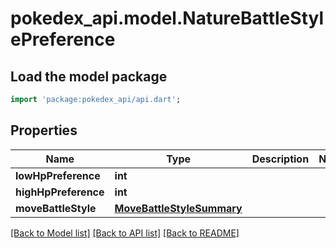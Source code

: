 # pokedex_api.model.NatureBattleStylePreference

## Load the model package
```dart
import 'package:pokedex_api/api.dart';
```

## Properties
Name | Type | Description | Notes
------------ | ------------- | ------------- | -------------
**lowHpPreference** | **int** |  | 
**highHpPreference** | **int** |  | 
**moveBattleStyle** | [**MoveBattleStyleSummary**](MoveBattleStyleSummary.md) |  | 

[[Back to Model list]](../README.md#documentation-for-models) [[Back to API list]](../README.md#documentation-for-api-endpoints) [[Back to README]](../README.md)


